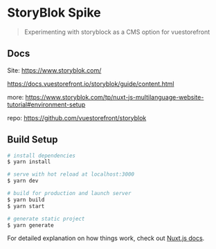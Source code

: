 # StoryBlok Spike

> Experimenting with storyblock as a CMS option for vuestorefront

## Docs

Site: https://www.storyblok.com/

https://docs.vuestorefront.io/storyblok/guide/content.html

more:  https://www.storyblok.com/tp/nuxt-js-multilanguage-website-tutorial#environment-setup

repo:  https://github.com/vuestorefront/storyblok

## Build Setup

``` bash
# install dependencies
$ yarn install

# serve with hot reload at localhost:3000
$ yarn dev

# build for production and launch server
$ yarn build
$ yarn start

# generate static project
$ yarn generate
```

For detailed explanation on how things work, check out [Nuxt.js docs](https://nuxtjs.org).
